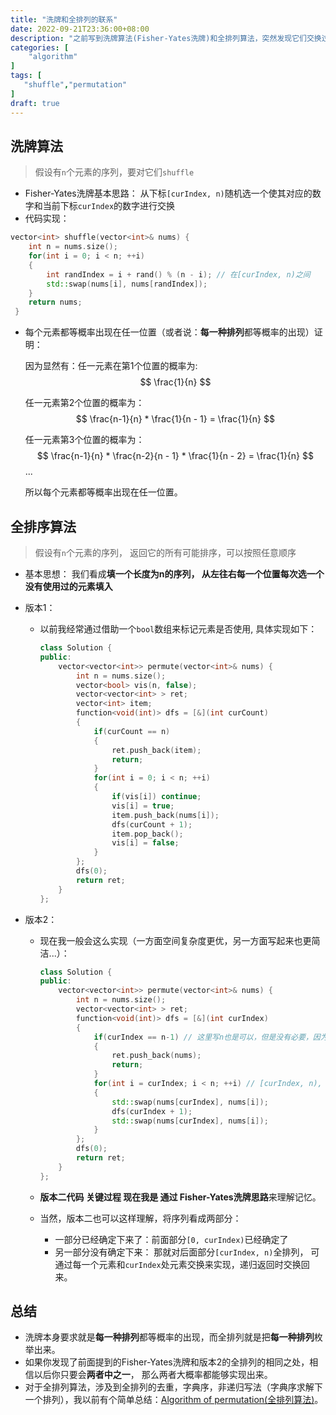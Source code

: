 ```yaml
---
title: "洗牌和全排列的联系"
date: 2022-09-21T23:36:00+08:00
description: "之前写到洗牌算法(Fisher-Yates洗牌)和全排列算法，突然发现它们交换过程惊奇一致。"
categories: [
	"algorithm"
]	
tags: [
   "shuffle","permutation"
]
draft: true
---
```

## 洗牌算法

> 假设有`n`个元素的序列，要对它们`shuffle`

+ Fisher-Yates洗牌基本思路： 从下标`[curIndex, n)`随机选一个使其对应的数字和当前下标`curIndex`的数字进行交换
+ 代码实现：

```cpp
vector<int> shuffle(vector<int>& nums) {
    int n = nums.size();
    for(int i = 0; i < n; ++i) 
    {
        int randIndex = i + rand() % (n - i); // 在[curIndex, n)之间
        std::swap(nums[i], nums[randIndex]);
    }
    return nums;
 }
```
+ 每个元素都等概率出现在任一位置（或者说：**每一种排列**都等概率的出现）证明：

  因为显然有：任一元素在第1个位置的概率为:
  $$
  \frac{1}{n}
  $$
  

  

  任一元素第2个位置的概率为：
  $$
  \frac{n-1}{n} * \frac{1}{n - 1} = \frac{1}{n}
  $$
  

  任一元素第3个位置的概率为：
  $$
  \frac{n-1}{n} * \frac{n-2}{n - 1} * \frac{1}{n - 2} = \frac{1}{n}
  $$
  ...

  所以每个元素都等概率出现在任一位置。

## 全排序算法

> 假设有`n`个元素的序列， 返回它的所有可能排序，可以按照任意顺序

+ 基本思想： 我们看成**填一个长度为n的序列， 从左往右每一个位置每次选一个没有使用过的元素填入**

+ 版本1：

  + 以前我经常通过借助一个`bool`数组来标记元素是否使用, 具体实现如下：

      ```cpp
      class Solution {
      public:
          vector<vector<int>> permute(vector<int>& nums) {
              int n = nums.size();
              vector<bool> vis(n, false);
              vector<vector<int> > ret;
              vector<int> item;
              function<void(int)> dfs = [&](int curCount)
              {
                  if(curCount == n)
                  {
                      ret.push_back(item);
                      return;
                  }
                  for(int i = 0; i < n; ++i)
                  {
                      if(vis[i]) continue;
                      vis[i] = true;
                      item.push_back(nums[i]);
                      dfs(curCount + 1);
                      item.pop_back();
                      vis[i] = false;
                  }
              };
              dfs(0);
              return ret;
          }
      };
      ```

+ 版本2： 
  + 现在我一般会这么实现（一方面空间复杂度更优，另一方面写起来也更简洁...）：

    ```cpp
    class Solution {
    public:
        vector<vector<int>> permute(vector<int>& nums) {
            int n = nums.size();
            vector<vector<int> > ret;
            function<void(int)> dfs = [&](int curIndex)
            {
                if(curIndex == n-1) // 这里写n也是可以，但是没有必要，因为它后面没有其他元素可swap
                {
                    ret.push_back(nums);
                    return;
                }
                for(int i = curIndex; i < n; ++i) // [curIndex, n), 和前面提到的shuffle一致！！！
                {
                    std::swap(nums[curIndex], nums[i]);
                    dfs(curIndex + 1);
                    std::swap(nums[curIndex], nums[i]);
                }
            };
            dfs(0);
            return ret;
        }
    };
    ```
    
  + **版本二代码 关键过程 现在我是 通过 Fisher-Yates洗牌思路**来理解记忆。
  
  + 当然，版本二也可以这样理解，将序列看成两部分：
  
    + 一部分已经确定下来了：前面部分`[0, curIndex)`已经确定了
    + 另一部分没有确定下来： 那就对后面部分`[curIndex, n)`全排列， 可通过每一个元素和`curIndex`处元素交换来实现，递归返回时交换回来。

## 总结

+ 洗牌本身要求就是**每一种排列**都等概率的出现，而全排列就是把**每一种排列**枚举出来。
+ 如果你发现了前面提到的Fisher-Yates洗牌和版本2的全排列的相同之处，相信以后你只要会**两者中之一**， 那么两者大概率都能够实现出来。
+ 对于全排列算法，涉及到全排列的去重，字典序，非递归写法（字典序求解下一个排列），我以前有个简单总结：[Algorithm of permutation(全排列算法)](http://t.csdn.cn/Y7ixU)。


